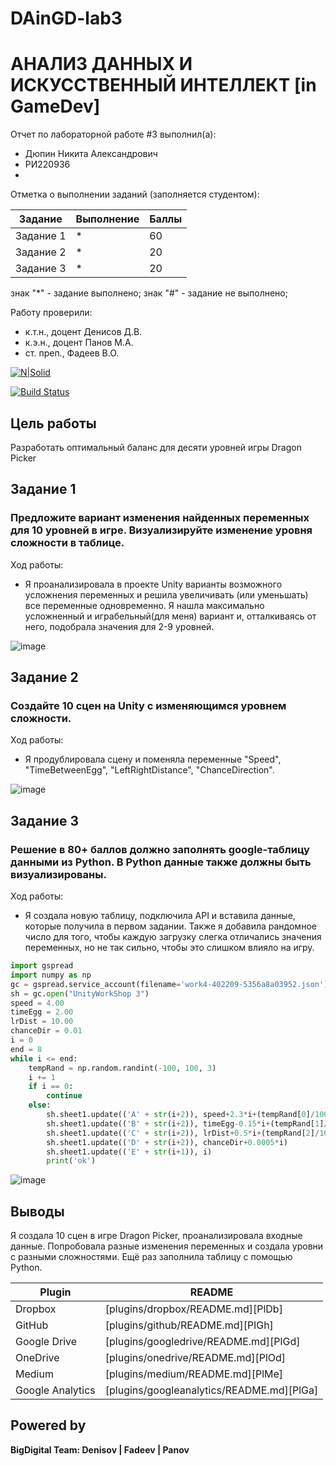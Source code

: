 # DAinGD-lab3
# АНАЛИЗ ДАННЫХ И ИСКУССТВЕННЫЙ ИНТЕЛЛЕКТ [in GameDev]
Отчет по лабораторной работе #3 выполнил(а):
- Дюпин Никита Александрович
- РИ220936
- 
Отметка о выполнении заданий (заполняется студентом):

| Задание | Выполнение | Баллы |
| ------ | ------ | ------ |
| Задание 1 | * | 60 |
| Задание 2 | * | 20 |
| Задание 3 | * | 20 |

знак "*" - задание выполнено; знак "#" - задание не выполнено;

Работу проверили:
- к.т.н., доцент Денисов Д.В.
- к.э.н., доцент Панов М.А.
- ст. преп., Фадеев В.О.

[![N|Solid](https://cldup.com/dTxpPi9lDf.thumb.png)](https://nodesource.com/products/nsolid)

[![Build Status](https://travis-ci.org/joemccann/dillinger.svg?branch=master)](https://travis-ci.org/joemccann/dillinger)

## Цель работы
Разработать оптимальный баланс для десяти уровней игры Dragon Picker

## Задание 1
### Предложите вариант изменения найденных переменных для 10 уровней в игре. Визуализируйте изменение уровня сложности в таблице.
Ход работы:
- Я проанализировала в проекте Unity варианты возможного усложнения переменных и решила увеличивать (или уменьшать) все переменные одновременно. Я нашла максимально усложненный и играбельный(для меня) вариант и, отталкиваясь от него, подобрала значения для 2-9 уровней.

![image](https://github.com/knightalli/DAinGD-lab3/assets/127225486/5a54c2f1-2551-4523-8409-c594f13b1f40)

## Задание 2
###  Создайте 10 сцен на Unity с изменяющимся уровнем сложности. 
Ход работы:
- Я продублировала сцену и поменяла переменные "Speed", "TimeBetweenEgg", "LeftRightDistance", "ChanceDirection".

![image](https://github.com/knightalli/DAinGD-lab3/assets/127225486/730f9bbd-b682-4234-9e13-abc6d9ae7e18)


## Задание 3
### Решение в 80+ баллов должно заполнять google-таблицу данными из Python. В Python данные также должны быть визуализированы.
Ход работы:
- Я создала новую таблицу, подключила API и вставила данные, которые получила в первом задании. Также я добавила рандомное число для того, чтобы каждую загрузку слегка отличались значения переменных, но не так сильно, чтобы это слишком влияло на игру.

```py
import gspread
import numpy as np
gc = gspread.service_account(filename='work4-402209-5356a8a03952.json')
sh = gc.open("UnityWorkShop 3")
speed = 4.00
timeEgg = 2.00
lrDist = 10.00
chanceDir = 0.01
i = 0
end = 8
while i <= end:   
    tempRand = np.random.randint(-100, 100, 3)    
    i += 1
    if i == 0:
        continue
    else:        
        sh.sheet1.update(('A' + str(i+2)), speed+2.3*i+(tempRand[0]/1000))
        sh.sheet1.update(('B' + str(i+2)), timeEgg-0.15*i+(tempRand[1]/1000))
        sh.sheet1.update(('C' + str(i+2)), lrDist+0.5*i+(tempRand[2]/1000))
        sh.sheet1.update(('D' + str(i+2)), chanceDir+0.0005*i)
        sh.sheet1.update(('E' + str(i+1)), i)
        print('ok')
```

![image](https://github.com/knightalli/DAinGD-lab3/assets/127225486/6b4ddf02-7a79-489e-8555-17826b373248)


## Выводы

Я создала 10 сцен в игре Dragon Picker, проанализировала входные данные. Попробовала разные изменения переменных и создала уровни с разными сложностями. Ещё раз заполнила таблицу с помощью Python. 


| Plugin | README |
| ------ | ------ |
| Dropbox | [plugins/dropbox/README.md][PlDb] |
| GitHub | [plugins/github/README.md][PlGh] |
| Google Drive | [plugins/googledrive/README.md][PlGd] |
| OneDrive | [plugins/onedrive/README.md][PlOd] |
| Medium | [plugins/medium/README.md][PlMe] |
| Google Analytics | [plugins/googleanalytics/README.md][PlGa] |

## Powered by

**BigDigital Team: Denisov | Fadeev | Panov**
